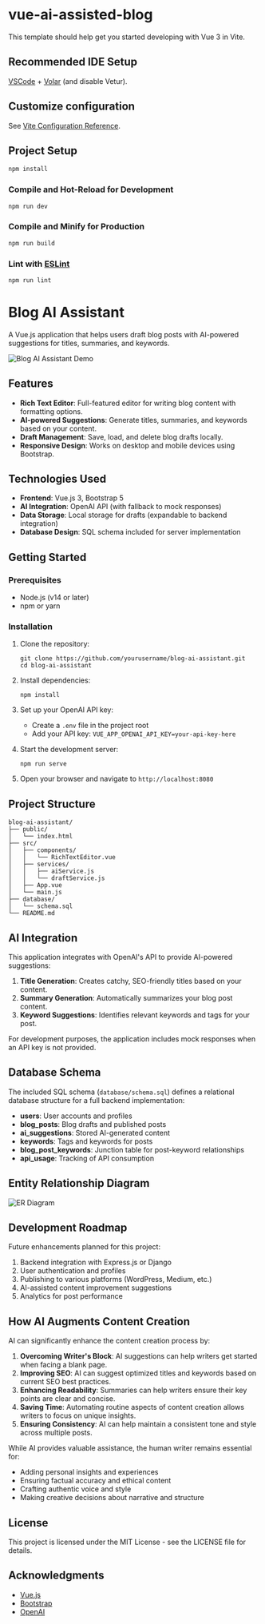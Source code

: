# vue-ai-assisted-blog

This template should help get you started developing with Vue 3 in Vite.

## Recommended IDE Setup

[VSCode](https://code.visualstudio.com/) + [Volar](https://marketplace.visualstudio.com/items?itemName=Vue.volar) (and disable Vetur).

## Customize configuration

See [Vite Configuration Reference](https://vite.dev/config/).

## Project Setup

```sh
npm install
```

### Compile and Hot-Reload for Development

```sh
npm run dev
```

### Compile and Minify for Production

```sh
npm run build
```

### Lint with [ESLint](https://eslint.org/)

```sh
npm run lint
```

# Blog AI Assistant

A Vue.js application that helps users draft blog posts with AI-powered suggestions for titles, summaries, and keywords.

![Blog AI Assistant Demo](screenshots/demo.png)

## Features

- **Rich Text Editor**: Full-featured editor for writing blog content with formatting options.
- **AI-powered Suggestions**: Generate titles, summaries, and keywords based on your content.
- **Draft Management**: Save, load, and delete blog drafts locally.
- **Responsive Design**: Works on desktop and mobile devices using Bootstrap.

## Technologies Used

- **Frontend**: Vue.js 3, Bootstrap 5
- **AI Integration**: OpenAI API (with fallback to mock responses)
- **Data Storage**: Local storage for drafts (expandable to backend integration)
- **Database Design**: SQL schema included for server implementation

## Getting Started

### Prerequisites

- Node.js (v14 or later)
- npm or yarn

### Installation

1. Clone the repository:
   ```
   git clone https://github.com/yourusername/blog-ai-assistant.git
   cd blog-ai-assistant
   ```

2. Install dependencies:
   ```
   npm install
   ```

3. Set up your OpenAI API key:
   - Create a `.env` file in the project root
   - Add your API key: `VUE_APP_OPENAI_API_KEY=your-api-key-here`

4. Start the development server:
   ```
   npm run serve
   ```

5. Open your browser and navigate to `http://localhost:8080`

## Project Structure

```
blog-ai-assistant/
├── public/
│   └── index.html
├── src/
│   ├── components/
│   │   └── RichTextEditor.vue
│   ├── services/
│   │   ├── aiService.js
│   │   └── draftService.js
│   ├── App.vue
│   └── main.js
├── database/
│   └── schema.sql
└── README.md
```

## AI Integration

This application integrates with OpenAI's API to provide AI-powered suggestions:

1. **Title Generation**: Creates catchy, SEO-friendly titles based on your content.
2. **Summary Generation**: Automatically summarizes your blog post content.
3. **Keyword Suggestions**: Identifies relevant keywords and tags for your post.

For development purposes, the application includes mock responses when an API key is not provided.

## Database Schema

The included SQL schema (`database/schema.sql`) defines a relational database structure for a full backend implementation:

- **users**: User accounts and profiles
- **blog_posts**: Blog drafts and published posts
- **ai_suggestions**: Stored AI-generated content
- **keywords**: Tags and keywords for posts
- **blog_post_keywords**: Junction table for post-keyword relationships
- **api_usage**: Tracking of API consumption

## Entity Relationship Diagram

![ER Diagram](screenshots/er-diagram.png)

## Development Roadmap

Future enhancements planned for this project:

1. Backend integration with Express.js or Django
2. User authentication and profiles
3. Publishing to various platforms (WordPress, Medium, etc.)
4. AI-assisted content improvement suggestions
5. Analytics for post performance

## How AI Augments Content Creation

AI can significantly enhance the content creation process by:

1. **Overcoming Writer's Block**: AI suggestions can help writers get started when facing a blank page.
2. **Improving SEO**: AI can suggest optimized titles and keywords based on current SEO best practices.
3. **Enhancing Readability**: Summaries can help writers ensure their key points are clear and concise.
4. **Saving Time**: Automating routine aspects of content creation allows writers to focus on unique insights.
5. **Ensuring Consistency**: AI can help maintain a consistent tone and style across multiple posts.

While AI provides valuable assistance, the human writer remains essential for:
- Adding personal insights and experiences
- Ensuring factual accuracy and ethical content
- Crafting authentic voice and style
- Making creative decisions about narrative and structure

## License

This project is licensed under the MIT License - see the LICENSE file for details.

## Acknowledgments

- [Vue.js](https://vuejs.org/)
- [Bootstrap](https://getbootstrap.com/)
- [OpenAI](https://openai.com/)
